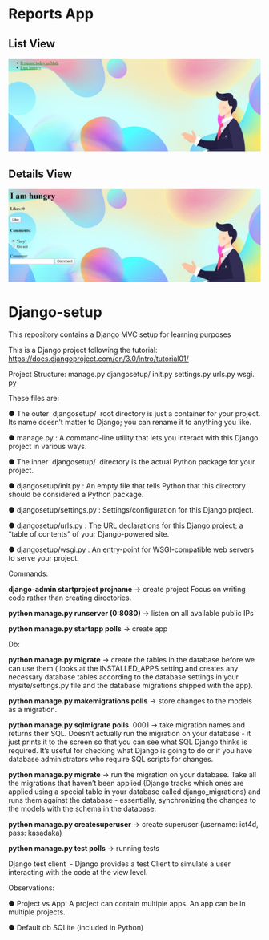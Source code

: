 # Reports App

## List View
![](images/list.png)

## Details View
![](images/details.png)

# Django-setup
This repository contains a Django MVC setup for learning purposes

This is a Django project following the tutorial:
https://docs.djangoproject.com/en/3.0/intro/tutorial01/

Project Structure:
manage​.​py
djangosetup​/
init​.​py
settings​.​py
urls​.​py
wsgi​.​py

These files are:

● The outer ​ djangosetup/ ​ ​root directory​ is just a container for your project. Its name doesn’t
matter to Django; you can rename it to anything you like.

● manage.py ​: A ​command-line utility​ that lets you interact with this Django project in
various ways.

● The ​inner ​ djangosetup/ ​ directory is the actual Python package for your project.

● djangosetup/init.py ​: An empty file that tells Python that this directory should be
considered a Python package.

● djangosetup/settings.py ​: Settings/​configuration​ for this Django project.

● djangosetup/urls.py ​: The ​URL declarations​ for this Django project; a “table of contents” of
your Django-powered site.

● djangosetup/wsgi.py ​: An entry-point for WSGI-compatible web servers to serve your
project.

Commands:

**django-admin startproject projname** ​→ create project
Focus on writing code rather than creating directories.

**python manage.py runserver (0:​8080)** ​→ listen on all available public IPs

**python manage.py startapp polls** ​→ create app

Db:

**python manage.py migrate**​ → create the tables in the database before we can use them
( looks at the INSTALLED_APPS setting and creates any necessary database tables
according to the database settings in your mysite/settings.py file and the database
migrations shipped with the app).

**python manage.py makemigrations polls** ​→ store changes to the models as a
migration.

**python manage.py sqlmigrate polls** ​ 0001 ​→ take migration names and returns
their SQL. Doesn’t actually run the migration on your database - it just prints it to the
screen so that you can see what SQL Django thinks is required. It’s useful for checking
what Django is going to do or if you have database administrators who require SQL
scripts for changes.

**python manage.py migrate** ​→ run the migration on your database. Take all the
migrations that haven’t been applied (Django tracks which ones are applied using a
special table in your database called django_migrations) and runs them against the
database - essentially, synchronizing the changes to the models with the schema in the
database.

**python manage.py createsuperuser** → ​create superuser (username: ict4d,
pass: kasadaka)

**python manage.py test polls**​ → running tests

Django test client ​ - Django provides a test Client to simulate a user interacting with the
code at the view level.

Observations:

● Project vs App: A project can contain multiple apps. An app can be in multiple
projects.

● Default db SQLite (included in Python)
